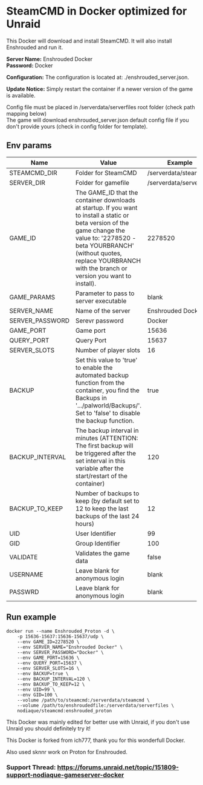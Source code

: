 # SteamCMD in Docker optimized for Unraid
This Docker will download and install SteamCMD. It will also install Enshrouded and run it.  
  
**Server Name:** Enshrouded Docker  
**Password:** Docker  
  
**Configuration:** The configuration is located at: ./enshrouded_server.json.  

**Update Notice:** Simply restart the container if a newer version of the game is available.  
  
Config file must be placed in /serverdata/serverfiles root folder (check path mapping below)  
The game will download enshrouded_server.json default config file if you don't provide yours (check in config folder for template).  

## Env params
| Name | Value | Example |
| --- | --- | --- |
| STEAMCMD_DIR | Folder for SteamCMD | /serverdata/steamcmd |
| SERVER_DIR | Folder for gamefile | /serverdata/serverfiles |
| GAME_ID | The GAME_ID that the container downloads at startup. If you want to install a static or beta version of the game change the value to: '2278520 -beta YOURBRANCH' (without quotes, replace YOURBRANCH with the branch or version you want to install). | 2278520 |
| GAME_PARAMS | Parameter to pass to server executable | blank |
| SERVER_NAME | Name of the server | Enshrouded Docker |
| SERVER_PASSWORD | Serevr password | Docker |
| GAME_PORT | Game port | 15636 |
| QUERY_PORT | Query Port | 15637 |
| SERVER_SLOTS | Number of player slots | 16 |
| BACKUP | Set this value to 'true' to enable the automated backup function from the container, you find the Backups in '.../palworld/Backups/'. Set to 'false' to disable the backup function. | true |
| BACKUP_INTERVAL | The backup interval in minutes (ATTENTION: The first backup will be triggered after the set interval in this variable after the start/restart of the container) | 120 |
| BACKUP_TO_KEEP | Number of backups to keep (by default set to 12 to keep the last backups of the last 24 hours) | 12 |
| UID | User Identifier | 99 |
| GID | Group Identifier | 100 |
| VALIDATE | Validates the game data | false |
| USERNAME | Leave blank for anonymous login | blank |
| PASSWRD | Leave blank for anonymous login | blank |

## Run example
```
docker run --name Enshrouded_Proton -d \
	-p 15636-15637:15636-15637/udp \
	--env GAME_ID=2278520 \
	--env SERVER_NAME="Enshrouded Docker" \
	--env SERVER_PASSWORD="Docker" \
	--env GAME_PORT=15636 \
	--env QUERY_PORT=15637 \
	--env SERVER_SLOTS=16 \
	--env BACKUP=true \
	--env BACKUP_INTERVAL=120 \
	--env BACKUP_TO_KEEP=12 \
	--env UID=99 \
	--env GID=100 \
	--volume /path/to/steamcmd:/serverdata/steamcmd \
	--volume /path/to/enshroudedfile:/serverdata/serverfiles \
	nodiaque/steamcmd:enshrouded_proton
```

This Docker was mainly edited for better use with Unraid, if you don't use Unraid you should definitely try it!


This Docker is forked from ich777, thank you for this wonderfull Docker.

Also used sknnr work on Proton for Enshrouded.

### Support Thread: https://forums.unraid.net/topic/151809-support-nodiaque-gameserver-docker
